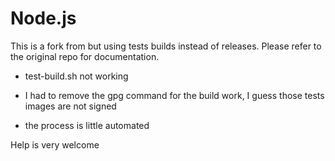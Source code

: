# Node.js

This is a fork from [](https://github.com/nodejs/docker-node) but using tests builds instead of releases. Please refer to the original repo for documentation.

- test-build.sh not working

- I had to remove the gpg command for the build work, I guess those tests images are not signed

- the process is little automated

Help is very welcome